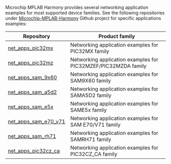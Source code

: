 Microchip MPLAB Harmony provides several networking application examples for most supported device families. See the following repositories under [Microchip-MPLAB-Harmony](https://github.com/Microchip-MPLAB-Harmony) Github project for specific applications examples:

| Repository | Product family |
| ---------- | -------------- |
| [net_apps_pic32mx](https://github.com/Microchip-MPLAB-Harmony/net_apps_pic32mx) | Networking application examples for PIC32MX family |
| [net_apps_pic32mz](https://github.com/Microchip-MPLAB-Harmony/net_apps_pic32mz) | Networking application examples for PIC32MZEF/PIC32MZDA family |
| [net_apps_sam_9x60](https://github.com/Microchip-MPLAB-Harmony/net_apps_sam_9x60) | Networking application examples for SAM9X60 family |
| [net_apps_sam_a5d2](https://github.com/Microchip-MPLAB-Harmony/net_apps_sam_a5d2) | Networking application examples for SAMA5D2 family |
| [net_apps_sam_e5x](https://github.com/Microchip-MPLAB-Harmony/net_apps_sam_e5x) | Networking application examples for SAME5x family|
| [net_apps_sam_e70_v71](https://github.com/Microchip-MPLAB-Harmony/net_apps_sam_e70_v71) | Networking application examples for SAM E70/V71 family |
| [net_apps_sam_rh71](https://github.com/Microchip-MPLAB-Harmony/net_apps_sam_rh71) | Networking application examples for SAMRH71 family |
| [net_apps_pic32cz_ca](https://github.com/Microchip-MPLAB-Harmony/net_apps_pic32cz_ca) | Networking application examples for PIC32CZ_CA family |
